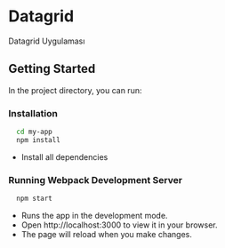 
# Datagrid

Datagrid Uygulaması


## Getting Started 
In the project directory, you can run:
### Installation

```bash
  cd my-app 
  npm install 
```

- Install all dependencies
### Running Webpack Development Server

```bash 
  npm start
```
- Runs the app in the development mode.
- Open http://localhost:3000 to view it in your browser.
- The page will reload when you make changes.
